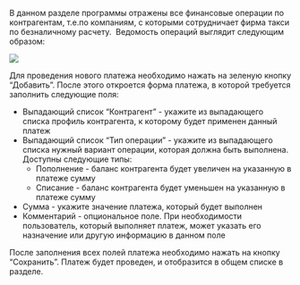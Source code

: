 В данном разделе программы отражены все финансовые операции по контрагентам, т.е.по компаниям, с которыми сотрудничает фирма такси по безналичному расчету.  Ведомость операций выглядит следующим образом:

![](https://txcloud.atlassian.net/wiki/download/attachments/26706031/4uNIiOtbpI_IeXtD1MrtdOFO-yHfalyS3OGN3IW3Xz4poyy5YMKyB6xZIvB1hObttuqnL_uW6vqeuHqVKvQBpFjViZgNiHla6_PMvHK5oUBOR4iHz1n-bXsdHfb5cqMFohE0ic3b?version=1&modificationDate=1600266423174&cacheVersion=1&api=v2)

Для проведения нового платежа необходимо нажать на зеленую кнопку “Добавить”. После этого откроется форма платежа, в которой требуется заполнить следующие поля:

* Выпадающий список “Контрагент” - укажите из выпадающего списка профиль контрагента, к которому будет применен данный платеж
* Выпадающий список “Тип операции” - укажите из выпадающего списка нужный вариант операции, которая должна быть выполнена. Доступны следующие типы:
    * Пополнение - баланс контрагента будет увеличен на указанную в платеже сумму
    * Списание - баланс контрагента будет уменьшен на указанную в платеже сумму
* Сумма - укажите значение платежа, который будет выполнен
* Комментарий - опциональное поле. При необходимости пользователь, который выполняет платеж, может указать его назначение или другую информацию в данном поле

После заполнения всех полей платежа необходимо нажать на кнопку “Сохранить”. Платеж будет проведен, и отобразится в общем списке в разделе.